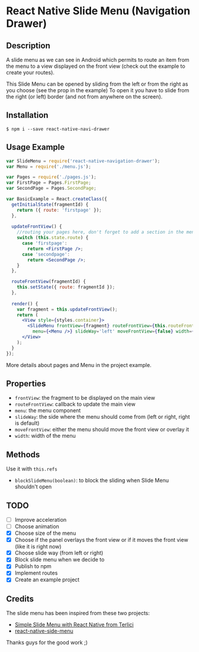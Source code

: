 # React Native Slide Menu (Navigation Drawer)
## Description 
A slide menu as we can see in Android which permits to route an item from the menu to a view displayed on the front view (check out the example to create your routes). 

This Slide Menu can be opened by sliding from the left or from the right as you choose (see the prop in the example)
To open it you have to slide from the right (or left) border (and not from anywhere on the screen).

## Installation
    $ npm i --save react-native-navi-drawer

## Usage Example
```jsx
var SlideMenu = require('react-native-navigation-drawer');
var Menu = require('./menu.js');

var Pages = require('./pages.js');
var FirstPage = Pages.FirstPage;
var SecondPage = Pages.SecondPage;

var BasicExample = React.createClass({
  getInitialState(fragmentId) {
    return ({ route: 'firstpage' });
  },
    
  updateFrontView() {
    //routing your pages here, don't forget to add a section in the menu ;)
    switch (this.state.route) {
      case 'firstpage':
        return <FirstPage />;
      case 'secondpage':
        return <SecondPage />;
    }
  },

  routeFrontView(fragmentId) {
    this.setState({ route: fragmentId });
  },
    
  render() {
    var fragment = this.updateFrontView();
    return (
      <View style={styles.container}>
        <SlideMenu frontView={fragment} routeFrontView={this.routeFrontView}
          menu={<Menu />} slideWay='left' moveFrontView={false} width={200}/>
      </View>
    );
  }
});
```    
More details about pages and Menu in the project example.

## Properties
- `frontView`: the fragment to be displayed on the main view
- `routeFrontView`: callback to update the main view
- `menu`: the menu component
- `slideWay`: the side where the menu should come from (left or right, right is default)
- `moveFrontView`: either the menu should move the front view or overlay it
- `width`: width of the menu

## Methods
Use it with `this.refs` 
- `blockSlideMenu(boolean)`: to block the sliding when Slide Menu shouldn't open

## TODO
- [ ] Improve acceleration
- [ ] Choose animation
- [x] Choose size of the menu
- [x] Choose if the panel overlays the front view or if it moves the front view (like it is right now)
- [x] Choose slide way (from left or right)
- [x] Block slide menu when we decide to
- [x] Publish to npm
- [x] Implement routes
- [x] Create an example project

## Credits
The slide menu has been inspired from these two projects:
- [Simple Slide Menu with React Native from Terlici](http://www.terlici.com/2015/04/06/simle-slide-menu-react-native.html)
- [react-native-side-menu](https://github.com/Kureev/react-native-side-menu)

Thanks guys for the good work ;)
